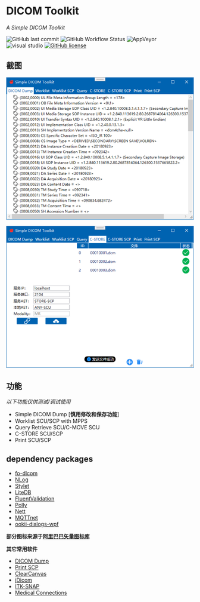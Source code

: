 # DICOM Toolkit

*A Simple DICOM Toolkit*

![GitHub last commit](https://img.shields.io/github/last-commit/kira-96/dicom-toolkit?style=flat-square)
![GitHub Workflow Status](https://img.shields.io/github/workflow/status/kira-96/dicom-toolkit/build?logo=github&style=flat-square)
![AppVeyor](https://img.shields.io/appveyor/build/kira-96/dicom-toolkit?label=AppVeyor&logo=appveyor&style=flat-square)
![visual studio](https://img.shields.io/badge/Visual%20Studio-2019-%235c2d91?logo=Visual%20Studio&style=flat-square)
[![GitHub license](https://img.shields.io/github/license/kira-96/dicom-toolkit?color=%23f05b72&style=flat-square)](https://github.com/kira-96/dicom-toolkit/blob/main/LICENSE)

## 截图

![dump](screenshot/dicom-dump.png)

![c-store](screenshot/store-scu.png)

## 功能

*以下功能仅供测试/调试使用*

- Simple DICOM Dump [**慎用修改和保存功能**]
- Worklist SCU/SCP with MPPS
- Query Retrieve SCU/C-MOVE SCU
- C-STORE SCU/SCP
- Print SCU/SCP

## dependency packages

- [fo-dicom](https://github.com/fo-dicom/fo-dicom)
- [NLog](https://nlog-project.org/)
- [Stylet](https://github.com/canton7/Stylet)
- [LiteDB](http://www.litedb.org/)
- [FluentValidation](https://fluentvalidation.net/)
- [Polly](http://www.thepollyproject.org/)
- [Nett](https://github.com/paiden/Nett)
- [MQTTnet](https://github.com/chkr1011/MQTTnet)
- [ookii-dialogs-wpf](https://github.com/augustoproiete/ookii-dialogs-wpf)

**部分图标来源于[阿里巴巴矢量图标库](https://www.iconfont.cn/)**

**其它常用软件**

- [DICOM Dump](http://www.makhaon.com/index.php?lng=en&p=products&id=dicomdump)
- [Print SCP](http://www.charruasoft.com/products/printscp/)
- [ClearCanvas](https://www.clearcanvas.ca/)
- [jDicom](http://members.chello.at/petra.kirchdorfer/jdicom/)
- [ITK-SNAP](http://www.itksnap.org/pmwiki/pmwiki.php)
- [Medical Connections](https://www.dicomserver.co.uk/)
